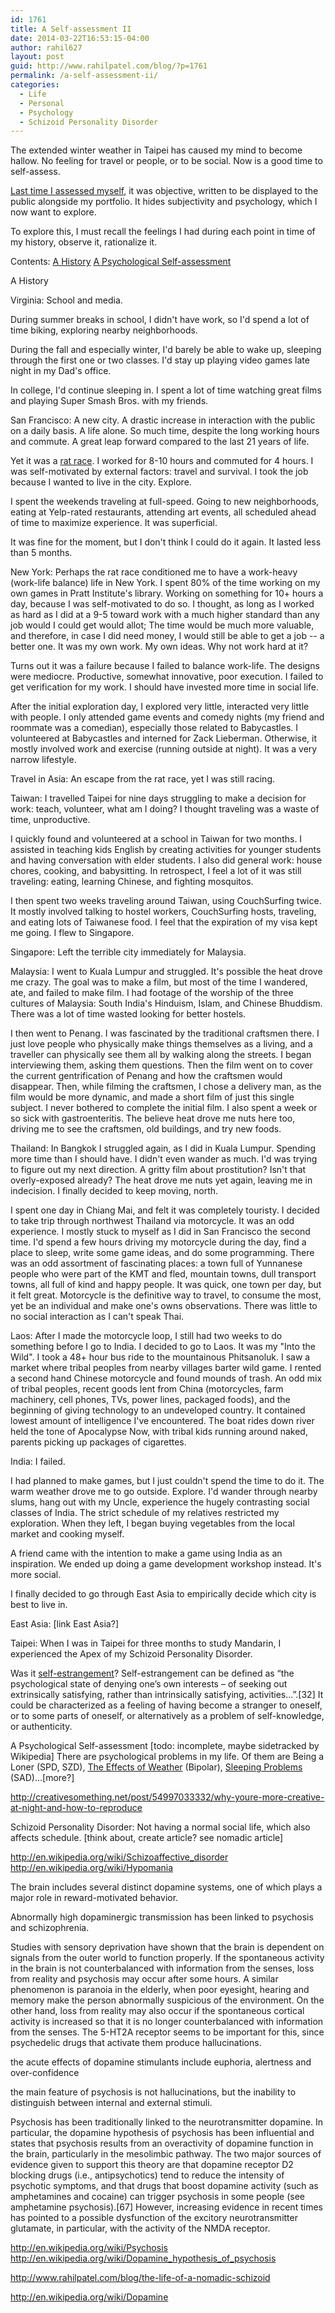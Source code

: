 ```yaml
---
id: 1761
title: A Self-assessment II
date: 2014-03-22T16:53:15-04:00
author: rahil627
layout: post
guid: http://www.rahilpatel.com/blog/?p=1761
permalink: /a-self-assessment-ii/
categories:
  - Life
  - Personal
  - Psychology
  - Schizoid Personality Disorder
---
```

The extended winter weather in Taipei has caused my mind to become hallow. No feeling for travel or people, or to be social. Now is a good time to self-assess.

<a href="http://www.rahilpatel.com/blog/a-self-assessment">Last time I assessed myself</a>, it was objective, written to be displayed to the public alongside my portfolio. It hides subjectivity and psychology, which I now want to explore.

To explore this, I must recall the feelings I had during each point in time of my history, observe it, rationalize it.

Contents:
<a href="#history">A History</a>
<a href="#self-assessment">A Psychological Self-assessment</a>

<a id="history">A History</a>

Virginia:
School and media.

During summer breaks in school, I didn't have work, so I'd spend a lot of time biking, exploring nearby neighborhoods.

During the fall and especially winter, I'd barely be able to wake up, sleeping through the first one or two classes. I'd stay up playing video games late night in my Dad's office.

In college, I'd continue sleeping in. I spent a lot of time watching great films and playing Super Smash Bros. with my friends.

San Francisco:
A new city. A drastic increase in interaction with the public on a daily basis. A life alone. So much time, despite the long working hours and commute. A great leap forward compared to the last 21 years of life.

Yet it was a <a href="http://en.wikipedia.org/wiki/Rat_race">rat race</a>. I worked for 8-10 hours and commuted for 4 hours. I was self-motivated by external factors: travel and survival. I took the job because I wanted to live in the city. Explore.

I spent the weekends traveling at full-speed. Going to new neighborhoods, eating at Yelp-rated restaurants, attending art events, all scheduled ahead of time to maximize experience. It was superficial.

It was fine for the moment, but I don't think I could do it again. It lasted less than 5 months.

New York:
Perhaps the rat race conditioned me to have a work-heavy (work-life balance) life in New York. I spent 80% of the time working on my own games in Pratt Institute's library. Working on something for 10+ hours a day, because I was self-motivated to do so. I thought, as long as I worked as hard as I did at a 9-5 toward work with a much higher standard than any job would I could get would allot; The time would be much more valuable, and therefore, in case I did need money, I would still be able to get a job -- a better one. It was my own work. My own ideas. Why not work hard at it?

Turns out it was a failure because I failed to balance work-life. The designs were mediocre. Productive, somewhat innovative, poor execution. I failed to get verification for my work. I should have invested more time in social life.

After the initial exploration day, I explored very little, interacted very little with people. I only attended game events and comedy nights (my friend and roommate was a comedian), especially those related to Babycastles. I volunteered at Babycastles and interned for Zack Lieberman. Otherwise, it mostly involved work and exercise (running outside at night). It was a very narrow lifestyle.

Travel in Asia:
An escape from the rat race, yet I was still racing.

Taiwan:
I travelled Taipei for nine days struggling to make a decision for work: teach, volunteer, what am I doing? I thought traveling was a waste of time, unproductive.

I quickly found and volunteered at a school in Taiwan for two months. I assisted in teaching kids English by creating activities for younger students and having conversation with elder students. I also did general work: house chores, cooking, and babysitting. In retrospect, I feel a lot of it was still traveling: eating, learning Chinese, and fighting mosquitos.

I then spent two weeks traveling around Taiwan, using CouchSurfing twice. It mostly involved talking to hostel workers, CouchSurfing hosts, traveling, and eating lots of Taiwanese food. I feel that the expiration of my visa kept me going. I flew to Singapore.

Singapore:
Left the terrible city immediately for Malaysia.

Malaysia:
I went to Kuala Lumpur and struggled. It's possible the heat drove me crazy. The goal was to make a film, but most of the time I wandered, ate, and failed to make film. I had footage of the worship of the three cultures of Malaysia: South India's Hinduism, Islam, and Chinese Bhuddism. There was a lot of time wasted looking for better hostels.

I then went to Penang. I was fascinated by the traditional craftsmen there. I just love people who physically make things themselves as a living, and a traveller can physically see them all by walking along the streets. I began interviewing them, asking them questions. Then the film went on to cover the current gentrification of Penang and how the craftsmen would disappear. Then, while filming the craftsmen, I chose a delivery man, as the film would be more dynamic, and made a short film of just this single subject. I never bothered to complete the initial film. I also spent a week or so sick with gastroenteritis. The believe heat drove me nuts here too, driving me to see the craftsmen, old buildings, and try new foods.

Thailand:
In Bangkok I struggled again, as I did in Kuala Lumpur. Spending more time than I should have. I didn't even wander as much. I'd was trying to figure out my next direction. A gritty film about prostitution? Isn't that overly-exposed already? The heat drove me nuts yet again, leaving me in indecision. I finally decided to keep moving, north.

I spent one day in Chiang Mai, and felt it was completely touristy. I decided to take trip through northwest Thailand via motorcycle. It was an odd experience. I mostly stuck to myself as I did in San Francisco the second time. I'd spend a few hours driving my motorcycle during the day, find a place to sleep, write some game ideas, and do some programming. There was an odd assortment of fascinating places: a town full of Yunnanese people who were part of the KMT and fled, mountain towns, dull transport towns, all full of kind and happy people. It was quick, one town per day, but it felt great. Motorcycle is the definitive way to travel, to consume the most, yet be an individual and make one's owns observations. There was little to no social interaction as I can't speak Thai.

Laos:
After I made the motorcycle loop, I still had two weeks to do something before I go to India. I decided to go to Laos. It was my "Into the Wild". I took a 48+ hour bus ride to the mountainous Phitsanoluk. I saw a market where tribal peoples from nearby villages barter wild game. I rented a second hand Chinese motorcycle and found mounds of trash. An odd mix of tribal peoples, recent goods lent from China (motorcycles, farm machinery, cell phones, TVs, power lines, packaged foods), and the beginning of giving technology to an undeveloped country. It contained lowest amount of intelligence I've encountered. The boat rides down river held the tone of Apocalypse Now, with tribal kids running around naked, parents picking up packages of cigarettes.

India:
I failed.

I had planned to make games, but I just couldn't spend the time to do it. The warm weather drove me to go outside. Explore. I'd wander through nearby slums, hang out with my Uncle, experience the hugely contrasting social classes of India. The strict schedule of my relatives restricted my exploration. When they left, I began buying vegetables from the local market and cooking myself.

A friend came with the intention to make a game using India as an inspiration. We ended up doing a game development workshop instead. It's more social.

I finally decided to go through East Asia to empirically decide which city is best to live in.

East Asia:
[link East Asia?]

Taipei:
When I was in Taipei for three months to study Mandarin, I experienced the Apex of my Schizoid Personality Disorder.

Was it <a href="http://en.wikipedia.org/wiki/Social_alienation#Self-estrangement">self-estrangement</a>? Self-estrangement can be defined as “the psychological state of denying one’s own interests – of seeking out extrinsically satisfying, rather than intrinsically satisfying, activities...”.[32] It could be characterized as a feeling of having become a stranger to oneself, or to some parts of oneself, or alternatively as a problem of self-knowledge, or authenticity.


<a id="self-assessment">A Psychological Self-assessment</a> [todo: incomplete, maybe sidetracked by Wikipedia]
There are psychological problems in my life. Of them are Being a Loner (SPD, SZD), <a href="http://www.rahilpatel.com/blog/the-effects-of-weather">The Effects of Weather</a> (Bipolar), <a href="http://www.rahilpatel.com/blog/sleeping-problems">Sleeping Problems</a> (SAD)...[more?] 


http://creativesomething.net/post/54997033332/why-youre-more-creative-at-night-and-how-to-reproduce


Schizoid Personality Disorder:
Not having a normal social life, which also affects schedule.
[think about, create article? see nomadic article]

http://en.wikipedia.org/wiki/Schizoaffective_disorder
http://en.wikipedia.org/wiki/Hypomania

The brain includes several distinct dopamine systems, one of which plays a major role in reward-motivated behavior.

Abnormally high dopaminergic transmission has been linked to psychosis and schizophrenia.

Studies with sensory deprivation have shown that the brain is dependent on signals from the outer world to function properly. If the spontaneous activity in the brain is not counterbalanced with information from the senses, loss from reality and psychosis may occur after some hours. A similar phenomenon is paranoia in the elderly, when poor eyesight, hearing and memory make the person abnormally suspicious of the environment.
On the other hand, loss from reality may also occur if the spontaneous cortical activity is increased so that it is no longer counterbalanced with information from the senses. The 5-HT2A receptor seems to be important for this, since psychedelic drugs that activate them produce hallucinations.

the acute effects of dopamine stimulants include euphoria, alertness and over-confidence

the main feature of psychosis is not hallucinations, but the inability to distinguish between internal and external stimuli.

Psychosis has been traditionally linked to the neurotransmitter dopamine. In particular, the dopamine hypothesis of psychosis has been influential and states that psychosis results from an overactivity of dopamine function in the brain, particularly in the mesolimbic pathway. The two major sources of evidence given to support this theory are that dopamine receptor D2 blocking drugs (i.e., antipsychotics) tend to reduce the intensity of psychotic symptoms, and that drugs that boost dopamine activity (such as amphetamines and cocaine) can trigger psychosis in some people (see amphetamine psychosis).[67] However, increasing evidence in recent times has pointed to a possible dysfunction of the excitory neurotransmitter glutamate, in particular, with the activity of the NMDA receptor.

http://en.wikipedia.org/wiki/Psychosis
http://en.wikipedia.org/wiki/Dopamine_hypothesis_of_psychosis

http://www.rahilpatel.com/blog/the-life-of-a-nomadic-schizoid

http://en.wikipedia.org/wiki/Dopamine
